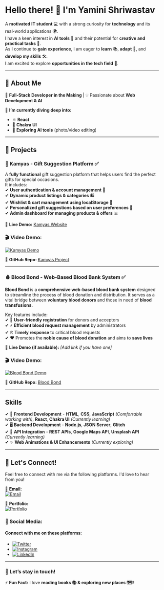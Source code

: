 # **Hello there!** 👋 **I'm Yamini Shriwastav**  

A **motivated IT student** 💻 with a strong curiosity for **technology** and its real-world applications 🌍.  
I have a keen interest in **AI tools** 🤖 and their potential for **creative and practical tasks** 🎨.  
As I continue to **gain experience**, I am eager to **learn** 📚, **adapt** 🔄, and **develop my skills** 🛠️.  
I am excited to explore **opportunities in the tech field** 🚀.  

---

## 🚀 **About Me**  
🌟 **Full-Stack Developer in the Making** | 💡 Passionate about **Web Development & AI**  

🔹 **I’m currently diving deep into:**  
- ⚛️ **React**  
- 🎨 **Chakra UI**  
- 🤖 **Exploring AI tools** (photo/video editing)  

---

## 🔭 **Projects**  

### 🎁 **Kamyas - Gift Suggestion Platform** ✅   
A **fully functional** gift suggestion platform that helps users find the perfect gifts for special occasions.  
It includes:  
✔ **User authentication & account management** 🔑  
✔ **Dynamic product listings & categories** 🛍️  
✔ **Wishlist & cart management using localStorage** 💖  
✔ **Personalized gift suggestions based on user preferences** 🎁  
✔ **Admin dashboard for managing products & offers** 📊  

🔗 **Live Demo:** [Kamyas Website](https://yaminishriwastav.github.io/kamyas-giftsuggestion-/)

### 🎬 **Video Demo:**
[![Kamyas Demo](https://img.youtube.com/vi/tq7pOyDPpr0/0.jpg)](https://youtu.be/tq7pOyDPpr0)

📂 **GitHub Repo:** [Kamyas Project](https://github.com/Yaminishriwastav/kamyas-giftsuggestion-)  

---

### 🩸 **Blood Bond - Web-Based Blood Bank System** ✅  
**Blood Bond** is a **comprehensive web-based blood bank system** designed to streamline the process of blood donation and distribution. It serves as a vital bridge between **voluntary blood donors** and those in need of **blood transfusions**.

Key features include:  
✔ 🌟 **User-friendly registration** for donors and acceptors  
✔ ⚡ **Efficient blood request management** by administrators  
✔ ⏰ **Timely response** to critical blood requests  
✔ ❤️ Promotes the **noble cause of blood donation** and aims to **save lives**

🔗 **Live Demo (if available):** _[Add link if you have one]_  

### 🎬 **Video Demo:**  
[![Blood Bond Demo](https://img.youtube.com/vi/hXpHOV8DSN4/0.jpg)](https://youtu.be/hXpHOV8DSN4)

📂 **GitHub Repo:** [Blood Bond ](https://github.com/Yaminishriwastav/Blood-Bond-) 

---

## **Skills**  
✔ 🎨 **Frontend Development** - **HTML**, **CSS**, **JavaScript** *(Comfortable working with)*, **React**, **Chakra UI** *(Currently learning)*  
✔ 🖥️ **Backend Development** - **Node.js**, **JSON Server**, **Glitch**  
✔ 🔗 **API Integration** - **REST APIs**, **Google Maps API**, **Unsplash API** *(Currently learning)*  
✔ ✨ **Web Animations & UI Enhancements** *(Currently exploring)*  


---

## 📌 **Let's Connect!**  

Feel free to connect with me via the following platforms. I'd love to hear from you!  

📧 **Email:**  
<a href="mailto:yaminishriwastav2002@gmail.com" target="_blank"><img src="https://img.shields.io/badge/Email-FF6347?style=for-the-badge&logo=gmail&logoColor=white" alt="Email" /></a>  

🔗 **Portfolio:**  
<a href="https://yourportfolio.com" target="_blank"><img src="https://img.shields.io/badge/Portfolio-333333?style=for-the-badge&logo=github&logoColor=white" alt="Portfolio" /></a>  

### 🌟 Social Media:  
#### Connect with me on these platforms:  
-  <a href="https://x.com/Yamini93082881" target="_blank"><img src="https://img.shields.io/badge/Twitter-1DA1F2?style=for-the-badge&logo=twitter&logoColor=white" alt="Twitter" /></a>  
- <a href="https://www.instagram.com/Yamini4711" target="_blank"><img src="https://img.shields.io/badge/Instagram-E4405F?style=for-the-badge&logo=instagram&logoColor=white" alt="Instagram" /></a>  
- <a href="https://www.linkedin.com/in/yamini-shriwastav-32576935a/" target="_blank"><img src="https://img.shields.io/badge/LinkedIn-0077B5?style=for-the-badge&logo=linkedin&logoColor=white" alt="LinkedIn" /></a>  

---

### 💬 **Let’s stay in touch!** 

⚡ **Fun Fact:** I love **reading books 📚 & exploring new places 🗺️!**  
